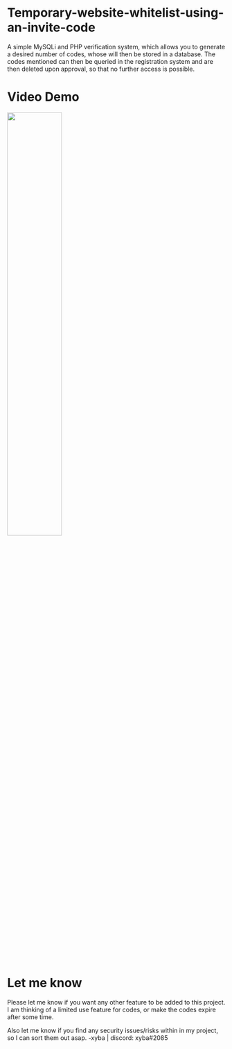 # Temporary-website-whitelist-using-an-invite-code
A simple MySQLi and PHP verification system, which allows you to generate a desired number of codes, whose will then be stored in a database. The codes mentioned can then be queried in the registration system and are then deleted upon approval, so that no further access is possible.

# Video Demo
[<img src="https://img.youtube.com/vi/Y6pM4hMs39o/maxresdefault.jpg" width="50%">](https://youtu.be/Y6pM4hMs39o)

# Let me know
Please let me know if you want any other feature to be added to this project.
I am thinking of a limited use feature for codes, or make the codes expire after some time.

Also let me know if you find any security issues/risks within in my project, so I can sort them out asap.
-xyba | discord: xyba#2085

